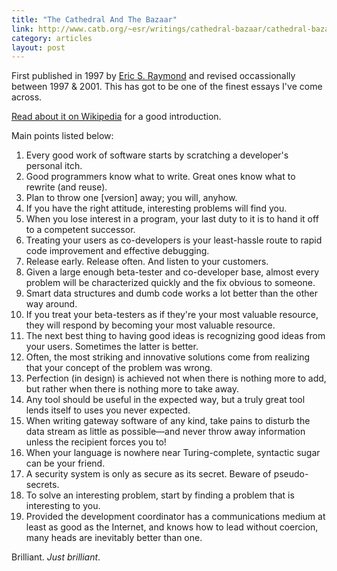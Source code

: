 ```yaml
---
title: "The Cathedral And The Bazaar"
link: http://www.catb.org/~esr/writings/cathedral-bazaar/cathedral-bazaar/index.html
category: articles
layout: post
---
```


First published in 1997 by [Eric S. Raymond][2] and revised occassionally
between 1997 & 2001. This has got to be one of the finest essays I've come
across.

[Read about it on Wikipedia][3] for a good introduction.

Main points listed below:

1. Every good work of software starts by scratching a developer's personal itch.
2. Good programmers know what to write. Great ones know what to rewrite (and
   reuse).
3. Plan to throw one [version] away; you will, anyhow.
4. If you have the right attitude, interesting problems will find you.
5. When you lose interest in a program, your last duty to it is to hand it off
   to a competent successor.
6. Treating your users as co-developers is your least-hassle route to rapid code
   improvement and effective debugging.
7. Release early. Release often. And listen to your customers.
8. Given a large enough beta-tester and co-developer base, almost every problem
   will be characterized quickly and the fix obvious to someone.
9. Smart data structures and dumb code works a lot better than the other way
   around.
10. If you treat your beta-testers as if they're your most valuable resource,
    they will respond by becoming your most valuable resource.
11. The next best thing to having good ideas is recognizing good ideas from your
    users. Sometimes the latter is better.
12. Often, the most striking and innovative solutions come from realizing that
    your concept of the problem was wrong.
13. Perfection (in design) is achieved not when there is nothing more to add,
    but rather when there is nothing more to take away.
14. Any tool should be useful in the expected way, but a truly great tool lends
    itself to uses you never expected.
15. When writing gateway software of any kind, take pains to disturb the data
    stream as little as possible—and never throw away information unless the
    recipient forces you to!
16. When your language is nowhere near Turing-complete, syntactic sugar can be
    your friend.
17. A security system is only as secure as its secret. Beware of pseudo-secrets.
18. To solve an interesting problem, start by finding a problem that is
    interesting to you.
19. Provided the development coordinator has a communications medium at least as
    good as the Internet, and knows how to lead without coercion, many heads are
    inevitably better than one.

Brilliant. _Just brilliant_.

[1]: http://www.catb.org/~esr/writings/cathedral-bazaar/cathedral-bazaar/index.html
[2]: http://www.catb.org/~esr/
[3]: http://en.wikipedia.org/wiki/The_Cathedral_and_the_Bazaar
